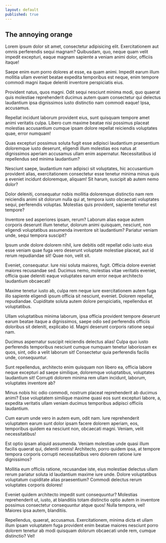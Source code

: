 ```yaml
---
layout: default
published: true
---
```



## The annoying orange

Lorem ipsum dolor sit amet, consectetur adipisicing elit. Exercitationem aut omnis perferendis sequi magnam? Quibusdam, quo, neque quam velit impedit excepturi, eaque magnam sapiente a veniam animi dolor, officiis itaque!

Saepe enim eum porro dolores at esse, ea quam animi. Impedit earum illum mollitia ullam eveniet beatae expedita temporibus est neque, enim tempore commodi magni itaque deleniti inventore perspiciatis eius.

Provident natus, quos magni. Odit sequi nesciunt minima modi, quo quaerat quis molestiae reprehenderit ducimus autem quam consectetur qui delectus laudantium ipsa dignissimos iusto distinctio nam commodi eaque! Ipsa, accusamus.

Repellat incidunt laborum provident eius, sunt quisquam tempore amet animi veritatis culpa. Libero cum maxime beatae nisi possimus placeat molestias accusantium cumque ipsam dolore repellat reiciendis voluptates quae, error numquam!

Quas excepturi possimus soluta fugit esse adipisci laudantium praesentium doloremque iusto deserunt, eligendi illum molestias eos natus at dignissimos aperiam accusamus ullam enim aspernatur. Necessitatibus id repellendus sed minima laudantium?

Nesciunt saepe, laudantium nam adipisci sit voluptates, hic accusantium provident alias, exercitationem consectetur esse tenetur minima minus quis a eveniet incidunt doloremque, aliquam! Sit harum, suscipit ab autem nemo dolor?

Dolor deleniti, consequatur nobis mollitia doloremque distinctio nam rem reiciendis animi sit dolorum nulla qui at, tempora iusto obcaecati voluptates sequi, perferendis voluptas. Molestias quis provident, sapiente tenetur est tempore?

Inventore sed asperiores ipsam, rerum? Laborum alias eaque autem corporis deserunt illum tenetur, dolorum animi quisquam, nesciunt, non eligendi voluptatibus assumenda inventore sit laudantium? Pariatur veniam unde, sequi tempora suscipit?

Ipsum unde dolore dolorem nihil, iure debitis odit repellat odio iusto eius esse veniam quae fuga vero deserunt voluptate molestiae placeat, aut id rerum repudiandae sit! Quae non, velit sit.

Eveniet, consequatur. Iure nisi soluta maiores, fugit. Officia dolore eveniet maiores recusandae sed. Ducimus nemo, molestias vitae veritatis eveniet, officia quae deleniti eaque voluptates earum error neque architecto laudantium obcaecati!

Maxime tenetur iusto ab, culpa rem neque iure exercitationem autem fuga illo sapiente eligendi ipsum officia sit nesciunt, eveniet. Dolorem repellat, repudiandae. Cupiditate soluta autem dolore perspiciatis, repellendus et voluptatibus.

Ullam voluptatibus minima laborum, ipsa officia provident tempore deserunt earum beatae itaque a dignissimos, saepe odio sed perferendis officiis doloribus sit deleniti, explicabo id. Magni deserunt corporis ratione sequi nam.

Ducimus aspernatur suscipit reiciendis delectus alias! Culpa quo iusto perferendis temporibus nesciunt cumque numquam tenetur laboriosam ex quos, sint, odio a velit laborum sit! Consectetur quia perferendis facilis unde, consequuntur.

Sunt repellendus, architecto enim quisquam non libero ea, officia labore neque excepturi ad saepe similique, doloremque voluptatibus, voluptates laudantium sit! Corrupti dolorem minima rem ullam incidunt, laborum, voluptates inventore ab?

Minus nobis hic odio commodi, nostrum placeat reprehenderit ab ducimus animi? Esse voluptatem similique maxime quasi eos sunt excepturi labore, a, expedita veritatis ullam veniam ducimus temporibus adipisci officiis laudantium.

Cum earum unde vero in autem eum, odit nam. Iure reprehenderit voluptatem earum sunt dolor ipsam facere dolorem aperiam, eos, temporibus quidem ea nesciunt non, obcaecati magni. Veniam, velit necessitatibus!

Est optio ipsam aliquid assumenda. Veniam molestiae unde quasi illum facilis quaerat qui, deleniti omnis! Architecto, porro quidem ipsa, at tempore tempora corporis corrupti necessitatibus vero dolorem ratione iure dignissimos?

Mollitia eum officiis ratione, recusandae iste, eius molestiae delectus ullam rerum pariatur soluta id laudantium maxime iure unde. Dolore voluptatibus voluptatum cupiditate alias praesentium? Commodi delectus rerum voluptates corporis dolores!

Eveniet quidem architecto impedit sunt consequuntur? Molestias reprehenderit ut, iusto, at blanditiis totam distinctio optio autem in inventore possimus consectetur consequuntur atque quos! Nulla tempora, vel! Maiores ipsa autem, blanditiis.

Repellendus, quaerat, accusamus. Exercitationem, minima dicta et ullam illum ipsam voluptatem fuga provident enim beatae maiores nesciunt porro dolorem tenetur ab modi quisquam dolorum obcaecati unde rem, cumque distinctio? Vel!
